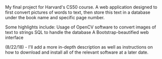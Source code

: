My final project for Harvard's CS50 course. A web application designed to first convert pictures of words to text, then store this text in a database under the book name and specific page number.

Some highlights include:
Usage of OpenCV software to convert images of text to strings
SQL to handle the database 
A Bootstrap-beautified web interface

(8/22/18) - I'll add a more in-depth description as well as instructions on how to download and install all of the 
relevant software at a later date. 
